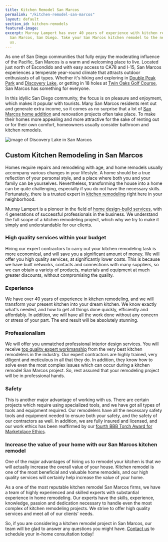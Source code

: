 ```yaml
---
title: Kitchen Remodel San Marcos
permalink: "/kitchen-remodel-san-marcos"
layout: default
section_id: kitchen-remodels
featured-image:
excerpt: Murray Lampert has over 40 years of experience with kitchen remodeling in
  San Marcos, San Diego. Take your San Marcos kitchen remodel to the next level with
  us.
---
```


As one of San Diego communities that fully enjoy the moderating influence of the Pacific, San Marcos is a warm and welcoming place to live. Located just north of Escondido and with easy access to CA78 and I-15, San Marcos experiences a temperate year-round climate that attracts outdoor enthusiasts of all types. Whether it's hiking and exploring in [Double Peak Park](https://modernhiker.com/hike/double-peak/) and [Discovery Lake](http://www.san-marcos.net/Home/Components/FacilityDirectory/FacilityDirectory/164/1078), or getting in 18 holes at [Twin Oaks Golf Course](https://www.jcgolf.com/san-diego-golf-courses/twin-oaks/), San Marcos has something for everyone.

In this idyllic San Diego community, the focus is on pleasure and enjoyment, which makes it popular with tourists. Many San Marcos residents rent out and generate extra income, so it comes as no surprise that a lot of [San Marcos home addition](/home-additions-san-marcos) and renovation projects often take place. To make their homes more appealing and more attractive for the sake of renting out or for their own comfort, homeowners usually consider bathroom and kitchen remodels.

![image of Discovery Lake in San Marcos](https://groksurf.files.wordpress.com/2013/12/dsc6317a.jpg "Discovery Lake in San Marcos, CA")

## Custom Kitchen Remodeling in San Marcos

Homes require repairs and remodeling with age, and home remodels usually accompany various changes in your lifestyle. A home should be a true reflection of your personal style, and a place where both you and your family can be yourselves. Nevertheless, transforming the house into a home can be quite challenging, especially if you do not have the necessary skills. Fortunately, there is a trusted expert in [kitchen remodeling](/san-diego-kitchen-remodeling-services) right here in your neighborhood.

Murray Lampert is a pioneer in the field of [home design-build services](/design-build-services-san-diego), with 4 generations of successful professionals in the business. We understand the full scope of a kitchen remodeling project, which why we try to make it simply and understandable for our clients.

### High quality services within your budget

Hiring our expert contractors to carry out your kitchen remodeling task is more economical, and will save you a significant amount of money. We will offer you high quality services, at significantly lower costs. This is because we have built networks, contacts and connections with many suppliers, so we can obtain a variety of products, materials and equipment at much greater discounts, without compromising the quality.

### Experience

We have over 40 years of experience in kitchen remodeling, and we will transform your present kitchen into your dream kitchen. We know exactly what's needed, and how to get all things done quickly, efficiently and affordably. In addition, we will have all the work done without any concern or stress of your part. The end result will be absolutely stunning.

### Professionalism

We will offer you unmatched professional interior design services. You will receive [top quality expert workmanship](/murray-lampert-recognized-among-north-americas-best) from the very best kitchen remodelers in the industry. Our expert contractors are highly trained, very diligent and meticulous in all that they do. In addition, they know how to solve even the most complex issues which can occur during a kitchen remodel San Marcos project. So, rest assured that your remodeling project will be in professional hands.

### Safety

This is another major advantage of working with us. There are certain projects which require using specialized tools, and we have got all types of tools and equipment required. Our remodelers have all the necessary safety tools and equipment needed to ensure both your safety, and the safety of our contractors as well. In addition, we are fully insured and licensed, and our work ethics has been reaffirmed by our [fourth BBB Torch Award for Marketplace Ethics](/another-better-business-bureau-torch-award).

### Increase the value of your home with our San Marcos kitchen remodel

One of the major advantages of hiring us to remodel your kitchen is that we will actually increase the overall value of your house. Kitchen remodel is one of the most beneficial and valuable home remodels, and our high quality services will certainly help increase the value of your home.

As a one of the most reputable kitchen remodel San Marcos firms, we have a team of highly experienced and skilled experts with substantial experience in home remodeling. Our experts have the skills, experience, knowledge, passion and dedication necessary to handle even the most complex of kitchen remodeling projects. We strive to offer high quality services and meet all of our clients’ needs.

So, if you are considering a kitchen remodel project in San Marcos, our team will be glad to answer any questions you might have. [Contact us](#quick-contact) to schedule your in-home consultation today!
